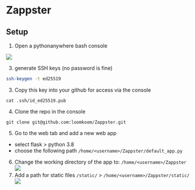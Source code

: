 # Zappster

## Setup
1. Open a pythonanywhere bash console

  ![](https://i.imgur.com/jNeYvUF.png)
  
3. generate SSH keys (no password is fine)
  ```bash
  ssh-keygen -t ed25519
  ```
3. Copy this key into your github for access via the console
  ```bashp
  cat .ssh/id_ed25519.pub
  ```
4. Clone the repo in the console
  ```
  git clone git@github.com:loomkoom/Zappster.git
  ```
5. Go to the web tab and add a new web app
 - select flask > python 3.8
 - choose the following path
 `/home/<username>/Zappster/default_app.py`
6. Change the working directory of the app to:
  `/home/<username>/Zappster`
  ![](https://i.imgur.com/npXYqpu.png)
7. Add a path for static files
  `/static/` > `/home/<username>/Zappster/static/`
  ![](https://i.imgur.com/ACsvixB.png)
